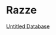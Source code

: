 # Razze

[Untitled Database](Razze%20e3c21740a14d451997245d30f2261f26/Untitled%20Database%207a090bf8f59142a7b3145cfdd5dec00e.csv)